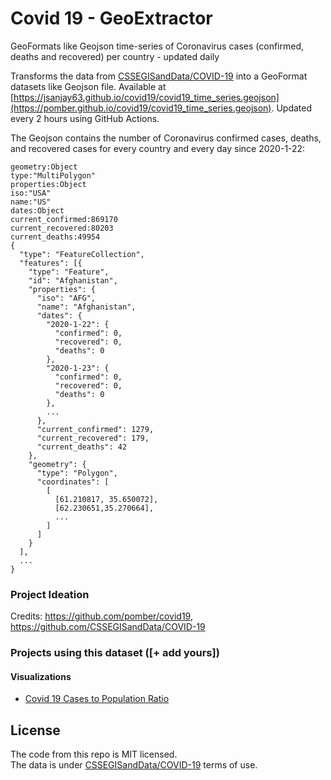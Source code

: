# Covid 19 - GeoExtractor
GeoFormats like Geojson time-series of Coronavirus cases (confirmed, deaths and recovered) per country - updated daily

Transforms the data from [CSSEGISandData/COVID-19](https://github.com/CSSEGISandData/COVID-19) into a GeoFormat datasets like Geojson file. Available at [https://jsanjay63.github.io/covid19/covid19_time_series.geojson](https://pomber.github.io/covid19/covid19_time_series.geojson). Updated every 2 hours using GitHub Actions.

The Geojson contains the number of Coronavirus confirmed cases, deaths, and recovered cases for every country and every day since 2020-1-22:

```
geometry:Object
type:"MultiPolygon"
properties:Object
iso:"USA"
name:"US"
dates:Object
current_confirmed:869170
current_recovered:80203
current_deaths:49954
{
  "type": "FeatureCollection",
  "features": [{
    "type": "Feature",
    "id": "Afghanistan",
    "properties": {
      "iso": "AFG",
      "name": "Afghanistan",
      "dates": {
        "2020-1-22": {
          "confirmed": 0,
          "recovered": 0,
          "deaths": 0
        },
        "2020-1-23": {
          "confirmed": 0,
          "recovered": 0,
          "deaths": 0
        },
        ...
      },
      "current_confirmed": 1279,
      "current_recovered": 179,
      "current_deaths": 42
    },
    "geometry": {
      "type": "Polygon",
      "coordinates": [
        [
          [61.210817, 35.650072],
          [62.230651,35.270664],
          ...
        ]
      ]
    }
  ],
  ...
}
```

### Project Ideation
Credits: https://github.com/pomber/covid19, https://github.com/CSSEGISandData/COVID-19

### Projects using this dataset ([+ add yours])

#### Visualizations
- [Covid 19 Cases to Population Ratio](https://studio.here.com/viewer/?project_id=fc72e094-6ade-4c2f-8e9c-ecf902b36709)

## License

The code from this repo is MIT licensed.  
The data is under [CSSEGISandData/COVID-19](https://github.com/CSSEGISandData/COVID-19/) terms of use.
